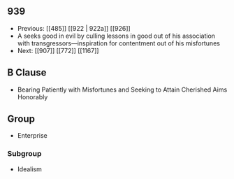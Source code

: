 ## 939
- Previous: [[485]] [[922 | 922a]] [[926]] 
- A seeks good in evil by culling lessons in good out of his association with transgressors—inspiration for contentment out of his misfortunes
- Next: [[907]] [[772]] [[1167]] 

## B Clause
- Bearing Patiently with Misfortunes and Seeking to Attain Cherished Aims Honorably

## Group
- Enterprise

### Subgroup
- Idealism

